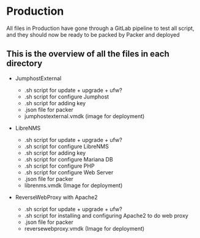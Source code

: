 Production
==========

All files in Production have gone through a GitLab pipeline to test all script, and they should now be ready to be packed by Packer and deployed

This is the overview of all the files in each directory
-------------------------------------------------------

*  JumphostExternal
    * .sh script for update + upgrade + ufw?
    * .sh script for configure Jumphost
    * .sh script for adding key
    * .json file for packer
    * jumphostexternal.vmdk (image for deployment)

*  LibreNMS
    * .sh script for update + upgrade + ufw?
    * .sh script for configure LibreNMS
    * .sh script for adding key
    * .sh script for configure Mariana DB
    * .sh script for configure PHP
    * .sh script for configure Web Server
    * .json file for packer
    * librenms.vmdk (Image for deployment)

* ReverseWebProxy with Apache2
    * .sh script for update + upgrade + ufw?
    * .sh script for installing and configuring Apache2 to do web proxy
    * .json file for packer
    * reversewebproxy.vmdk (Image for deployment)

